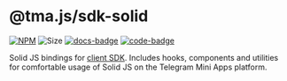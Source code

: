 # @tma.js/sdk-solid

[code-badge]: https://img.shields.io/badge/source-black?logo=github

[docs-badge]: https://img.shields.io/badge/documentation-blue?logo=gitbook&logoColor=white

[code-link]: https://github.com/Telegram-Mini-Apps/telegram-apps/tree/master/tma.js/sdk-solid

[docs-link]: https://docs.telegram-mini-apps.com/packages/tma-js-sdk-solid

[npm-link]: https://npmjs.com/package/@tma.js/sdk-solid

[npm-badge]: https://img.shields.io/npm/v/@tma.js/sdk-solid?logo=npm

[size-badge]: https://img.shields.io/bundlephobia/minzip/@tma.js/sdk-solid

[![NPM][npm-badge]][npm-link]
![Size][size-badge]
[![docs-badge]][docs-link]
[![code-badge]][code-link]

Solid JS bindings
for [client SDK](https://docs.telegram-mini-apps.com/packages/tma-js-sdk). Includes
hooks, components and utilities
for comfortable usage of Solid JS on the Telegram Mini Apps platform.
